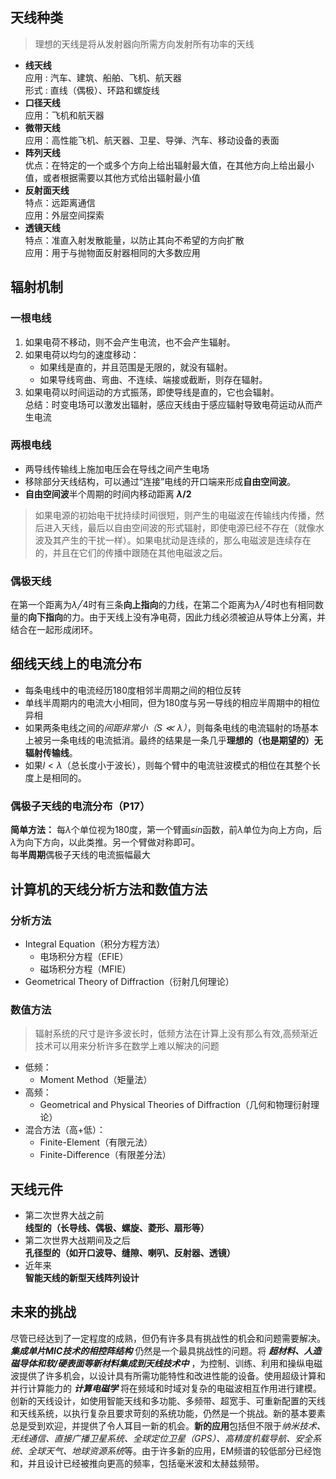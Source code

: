 ## 天线种类
> 理想的天线是将从发射器向所需方向发射所有功率的天线
- **线天线**  
应用
: 汽车、建筑、船舶、飞机、航天器  
形式
: 直线（偶极）、环路和螺旋线
- **口径天线**  
应用：飞机和航天器
- **微带天线**  
应用：高性能飞机、航天器、卫星、导弹、汽车、移动设备的表面
- **阵列天线**  
优点：在特定的一个或多个方向上给出辐射最大值，在其他方向上给出最小值，或者根据需要以其他方式给出辐射最小值
- **反射面天线**  
特点：远距离通信  
应用：外层空间探索
- **透镜天线**  
特点：准直入射发散能量，以防止其向不希望的方向扩散  
应用：用于与抛物面反射器相同的大多数应用
## 辐射机制
### 一根电线
1. 如果电荷不移动，则不会产生电流，也不会产生辐射。
2. 如果电荷以均匀的速度移动：
    - 如果线是直的，并且范围是无限的，就没有辐射。
    - 如果导线弯曲、弯曲、不连续、端接或截断，则存在辐射。
3. 如果电荷以时间运动的方式振荡，即使导线是直的，它也会辐射。  
总结：时变电场可以激发出辐射，感应天线由于感应辐射导致电荷运动从而产生电流
### 两根电线
- 两导线传输线上施加电压会在导线之间产生电场  
- 移除部分天线结构，可以通过“连接”电线的开口端来形成**自由空间波**。
- **自由空间波**半个周期的时间内移动距离 **$λ/2$**  
> 如果电源的初始电干扰持续时间很短，则产生的电磁波在传输线内传播，然后进入天线，最后以自由空间波的形式辐射，即使电源已经不存在（就像水波及其产生的干扰一样）。如果电扰动是连续的，那么电磁波是连续存在的，并且在它们的传播中跟随在其他电磁波之后。
### 偶极天线
在第一个距离为$λ╱4$时有三条**向上指向**的力线，在第二个距离为$λ╱4$时也有相同数量的**向下指向**的力。由于天线上没有净电荷，因此力线必须被迫从导体上分离，并结合在一起形成闭环。
## 细线天线上的电流分布
- 每条电线中的电流经历180度相邻半周期之间的相位反转
- 单线半周期内的电流大小相同，但为180度与另一导线的相应半周期中的相位异相
- 如果两条电线之间的*间距非常小（$S≪λ$）*，则每条电线的电流辐射的场基本上被另一条电线的电流抵消。最终的结果是一条几乎**理想的（也是期望的）无辐射传输线**。
- 如果$l<λ$（总长度小于波长），则每个臂中的电流驻波模式的相位在其整个长度上是相同的。
### 偶极子天线的电流分布（P17）
**简单方法：** 每$λ$个单位视为180度，第一个臂画$sin$函数，前$\lambda$单位为向上方向，后$\lambda$为向下方向，以此类推。另一个臂做对称即可。  
每**半周期**偶极子天线的电流振幅最大
## 计算机的天线分析方法和数值方法
### 分析方法
- Integral Equation（积分方程方法）
    - 电场积分方程（EFIE）
    - 磁场积分方程（MFIE）
- Geometrical Theory of Diffraction（衍射几何理论）
### 数值方法
> 辐射系统的尺寸是许多波长时，低频方法在计算上没有那么有效,高频渐近技术可以用来分析许多在数学上难以解决的问题
- 低频：
    - Moment Method（矩量法）
- 高频：
    - Geometrical and Physical Theories of Diffraction（几何和物理衍射理论）
- 混合方法（高+低）：
    - Finite-Element（有限元法）
    - Finite-Difference（有限差分法）
    <!-- - Finite-Difference Time-Domain（时域有限差分法） -->
## 天线元件
- 第二次世界大战之前  
**线型的（长导线、偶极、螺旋、菱形、扇形等）**
- 第二次世界大战期间及之后  
**孔径型的（如开口波导、缝隙、喇叭、反射器、透镜）**
- 近年来  
**智能天线的新型天线阵列设计**
## 未来的挑战
尽管已经达到了一定程度的成熟，但仍有许多具有挑战性的机会和问题需要解决。 ***集成单片MIC技术的相控阵结构*** 仍然是一个最具挑战性的问题。将 ***超材料、人造磁导体和软/硬表面等新材料集成到天线技术中*** ，为控制、训练、利用和操纵电磁波提供了许多机会，以设计具有所需功能特性和改进性能的设备。使用超级计算和并行计算能力的 ***计算电磁学*** 将在频域和时域对复杂的电磁波相互作用进行建模。创新的天线设计，如使用智能天线和多功能、多频带、超宽手、可重新配置的天线和天线系统，以执行复杂且要求苛刻的系统功能，仍然是一个挑战。新的基本要素总是受到欢迎，并提供了令人耳目一新的机会。**新的应用**包括但不限于*纳米技术、无线通信、直接广播卫星系统、全球定位卫星（GPS）、高精度机载导航、安全系统、全球天气、地球资源系统*等。由于许多新的应用，EM频谱的较低部分已经饱和，并且设计已经被推向更高的频率，包括毫米波和太赫兹频带。